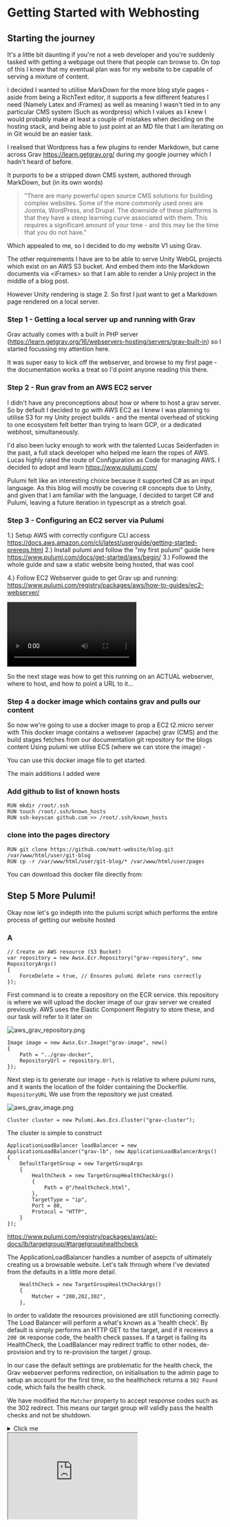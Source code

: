 # Getting Started with Webhosting
 
## Starting the journey
It's a little bit daunting if you're not a web developer and you're suddenly tasked with getting a webpage out there that people can browse to. On top of this I knew that my eventual plan was for my website to be capable of serving a mixture of content.

I decided I wanted to utiilise MarkDown for the more blog style pages - aside from being a RichText editor, it supports a few different features I need (Namely Latex and iFrames) as well as meaning I wasn't tied in to any particular CMS system (Such as wordpress) which I values as I knew I would probably make at least a couple of mistakes when deciding on the hosting stack, and being able to just point at an MD file that I am iterating on in Git would be an easier task.

I realised that Wordpress has a few plugins to render Markdown, but came across Grav https://learn.getgrav.org/ during my google journey which I hadn't heard of before.

It purports to be a stripped down CMS system, authored through MarkDown, but (in its own words) 

> "There are many powerful open source CMS solutions for building complex websites. Some of the more commonly used ones are Joomla, WordPress, and Drupal. The downside of these platforms is that they have a steep learning curve associated with them. This requires a significant amount of your time - and this may be the time that you do not have."

Which appealed to me, so I decided to do my website V1 using Grav.

The other requirements I have are to be able to serve Unity WebGL projects which exist on an AWS S3 bucket. And embed them into the Markdown documents via \<iFrames\> so that I am able to render a Uniy project in the middle of a blog post.

However Unity rendering is stage 2. So first I just want to get a Markdown page rendered on a local server.

### Step 1 - Getting a local server up and running with Grav

Grav actually comes with a built in PHP server (https://learn.getgrav.org/16/webservers-hosting/servers/grav-built-in) so I started focussing my attention here.

It was super easy to kick off the webserver, and browse to my first page - the documentation works a treat so I'd point anyone reading this there.

### Step 2 - Run grav from an AWS EC2 server

I didn't have any preconceptions about how or where to host a grav server. So by default I decided to go with AWS EC2 as I knew I was planning to utilise S3 for my Unity project builds - and the mental overhead of sticking to one ecosystem felt better than trying to learn GCP, or a dedicated webhost, simultaneously.

I'd also been lucky enough to work with the talented Lucas Seidenfaden in the past, a full stack developer who helped me learn the ropes of AWS. Lucas highly rated the route of Configuration as Code for managing AWS. I decided to adopt and learn https://www.pulumi.com/

Pulumi felt like an interesting choice because it supported C# as an input language. As this blog will mostly be covering c# concepts due to Unity, and given that I am familiar with the language, I decided to target C# and Pulumi, leaving a future iteration in typescript as a stretch goal.

### Step 3 - Configuring an EC2 server via Pulumi

1.) Setup AWS with correctly configure CLI access https://docs.aws.amazon.com/cli/latest/userguide/getting-started-prereqs.html
2.) Install pulumi and follow the "my first pulumi" guide here https://www.pulumi.com/docs/get-started/aws/begin/
3.) Followed the whole guide and saw a static website being hosted, that was cool

4.) Follow EC2 Webserver guide to get Grav up and running: https://www.pulumi.com/registry/packages/aws/how-to-guides/ec2-webserver/

![testmov](testmov.mov)


 So the next stage was how to get this running on an ACTUAL webserver, where to host, and how to point a URL to it...

### Step 4 a docker image which contains grav and pulls our content

So now we're going to use a docker image to prop a EC2 t2.micro server with
This docker image contains a websever (apache) grav (CMS) and the build stages fetches from our documentation git repository for the blogs content
Using pulumi we utilise ECS (where we can store the image) - 

You can use this docker image file to get started.

The main additions I added were

### Add github to list of known hosts
    RUN mkdir /root/.ssh
    RUN touch /root/.ssh/known_hosts
    RUN ssh-keyscan github.com >> /root/.ssh/known_hosts
    
### clone into the pages directory
    RUN git clone https://github.com/matt-website/blog.git /var/www/html/user/git-blog
    RUN cp -r /var/www/html/user/git-blog/* /var/www/html/user/pages

You can download this docker file directly from:


## Step 5 More Pulumi!

Okay now let's go indepth into the pulumi script which performs the entire process of getting our website hosted

### A


    // Create an AWS resource (S3 Bucket)
    var repository = new Awsx.Ecr.Repository("grav-repository", new RepositoryArgs()
    {
        ForceDelete = true, // Ensures pulumi delete runs correctly
    });


First command is to create a repository on the ECR service. this repository is where we will upload the docker image of our grav server we created previously.
AWS uses the Elastic Component Registry to store these, and our task will refer to it later on

![aws_grav_repository.png](aws_grav_repository.png?resize=800,400)

    Image image = new Awsx.Ecr.Image("grav-image", new()
    {
        Path = "../grav-docker",
        RepositoryUrl = repository.Url,
    });

Next step is to generate our image - `Path` is relative to where pulumi runs, and it wants the location of the folder containing the Dockerfile.
`RepositoryURL` We use from the repository we just created.

![aws_grav_image.png](aws_grav_image.png)

    Cluster cluster = new Pulumi.Aws.Ecs.Cluster("grav-cluster");

The cluster is simple to construct

    ApplicationLoadBalancer loadBalancer = new ApplicationLoadBalancer("grav-lb", new ApplicationLoadBalancerArgs()
    {
        DefaultTargetGroup = new TargetGroupArgs
        {
            HealthCheck = new TargetGroupHealthCheckArgs()
            {
                Path = @"/healthcheck.html",
            },
            TargetType = "ip",
            Port = 80,
            Protocol = "HTTP",
        }
    });

https://www.pulumi.com/registry/packages/aws/api-docs/lb/targetgroup/#targetgrouphealthcheck

The ApplicationLoadBalancer handles a number of asepcts of ultimately creating us a browsable website. Let's talk through where I've deviated from the defaults in a little more detail.

        HealthCheck = new TargetGroupHealthCheckArgs()
        {
            Matcher = "200,202,302",
        },

In order to validate the resources provisioned are still functioning correctly. The Load Balancer will perform a what's known as a 'health check'. By default is simply performs an HTTP GET to the target, and if it receievs a `200 OK` response code, the health check passes. If a target is failing its HealthCheck, the LoadBalancer may redirect traffic to other nodes, de-provision and try to re-provision the target / group.

In our case the default settings are problematic for the health check, the Grav webserver performs redirection, on initialisation to the admin page to setup an account for the first time, so the healthcheck returns a `302 Found` code, which fails the health check.

We have modified the `Matcher` property to accept response codes such as the 302 redirect. This means our target group will validly pass the health checks and not be shutdown. 

<details>
  <summary>Click me</summary>

  tes
</details>


<div>
  <iframe id="inlineFrameExample"
      title="Inline Frame Example"
      width="300"
      height="200"
      src="https://commons.wikimedia.org/wiki/File:HelloWorld.svg">
  </iframe>
</div>